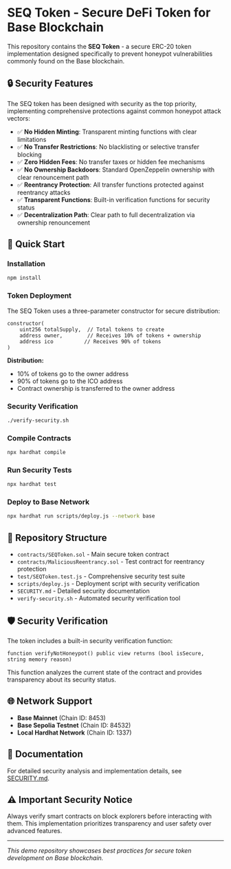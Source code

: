 # SEQ Token - Secure DeFi Token for Base Blockchain

This repository contains the **SEQ Token** - a secure ERC-20 token implementation designed specifically to prevent honeypot vulnerabilities commonly found on the Base blockchain.

## 🔒 Security Features

The SEQ token has been designed with security as the top priority, implementing comprehensive protections against common honeypot attack vectors:

- ✅ **No Hidden Minting**: Transparent minting functions with clear limitations
- ✅ **No Transfer Restrictions**: No blacklisting or selective transfer blocking
- ✅ **Zero Hidden Fees**: No transfer taxes or hidden fee mechanisms
- ✅ **No Ownership Backdoors**: Standard OpenZeppelin ownership with clear renouncement path
- ✅ **Reentrancy Protection**: All transfer functions protected against reentrancy attacks
- ✅ **Transparent Functions**: Built-in verification functions for security status
- ✅ **Decentralization Path**: Clear path to full decentralization via ownership renouncement

## 🚀 Quick Start

### Installation
```bash
npm install
```

### Token Deployment
The SEQ Token uses a three-parameter constructor for secure distribution:

```solidity
constructor(
    uint256 totalSupply,  // Total tokens to create
    address owner,        // Receives 10% of tokens + ownership
    address ico          // Receives 90% of tokens
)
```

**Distribution:**
- 10% of tokens go to the owner address
- 90% of tokens go to the ICO address
- Contract ownership is transferred to the owner address

### Security Verification
```bash
./verify-security.sh
```

### Compile Contracts
```bash
npx hardhat compile
```

### Run Security Tests
```bash
npx hardhat test
```

### Deploy to Base Network
```bash
npx hardhat run scripts/deploy.js --network base
```

## 📁 Repository Structure

- `contracts/SEQToken.sol` - Main secure token contract
- `contracts/MaliciousReentrancy.sol` - Test contract for reentrancy protection
- `test/SEQToken.test.js` - Comprehensive security test suite
- `scripts/deploy.js` - Deployment script with security verification
- `SECURITY.md` - Detailed security documentation
- `verify-security.sh` - Automated security verification tool

## 🛡️ Security Verification

The token includes a built-in security verification function:

```solidity
function verifyNotHoneypot() public view returns (bool isSecure, string memory reason)
```

This function analyzes the current state of the contract and provides transparency about its security status.

## 🌐 Network Support

- **Base Mainnet** (Chain ID: 8453)
- **Base Sepolia Testnet** (Chain ID: 84532)
- **Local Hardhat Network** (Chain ID: 1337)

## 📖 Documentation

For detailed security analysis and implementation details, see [SECURITY.md](SECURITY.md).

## ⚠️ Important Security Notice

Always verify smart contracts on block explorers before interacting with them. This implementation prioritizes transparency and user safety over advanced features.

---

*This demo repository showcases best practices for secure token development on Base blockchain.*